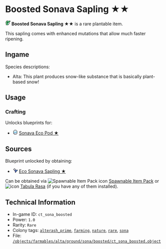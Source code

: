 # Boosted Sonava Sapling ★★

<img src="https://raw.githubusercontent.com/Ceterai/Enternia/main/objects/farmables/alta/ground/sona/boosted/icon.png" alt="Boosted Sonava Sapling ★★ icon" loading="lazy" height="16px" width="auto" /> **Boosted Sonava Sapling ★★** is a rare plantable item.

This sapling comes with enhanced mutations that allow much faster ripening.

## Ingame

Species descriptions:

- Alta: This plant produces snow-like substance that is basically plant-based snow!

## Usage

### Crafting

Unlocks blueprints for:

- <img src="https://raw.githubusercontent.com/Ceterai/Enternia/main/objects/farmables/alta/ground/sona/pod/icon.png" alt="Sonava Eco Pod ★ icon" loading="lazy" height="16px" width="auto" /> [Sonava Eco Pod ★](https://ceterai.github.io/MyEnternia/Wiki/SonavaEcoPod)

## Sources

Blueprint unlocked by obtaining:

- <img src="https://raw.githubusercontent.com/Ceterai/Enternia/main/objects/farmables/alta/ground/sona/eco/icon.png" alt="Eco Sonava Sapling ★ icon" loading="lazy" height="16px" width="auto" /> [Eco Sonava Sapling ★](https://ceterai.github.io/MyEnternia/Wiki/EcoSonavaSapling)

Can be obtained via <img src="https://raw.githubusercontent.com/Silverfeelin/Starbound-SpawnableItemPack/master/interface/sip/iconSmall.png" alt="Spawnable Item Pack icon" width="18" height="14"/> [Spawnable Item Pack](https://steamcommunity.com/sharedfiles/filedetails/?id=733665104) or <img src="https://steamuserimages-a.akamaihd.net/ugc/263843960696222713/3EC9A7C005541F7D577EBCB8C5736B4EFC9973D6/" alt="icon" width="8" height="12"/> [Tabula Rasa](https://community.playstarbound.com/resources/the-tabula-rasa.3222/) (if you have any of them installed).

## Technical Information

- In-game ID: `ct_sona_boosted`
- Power: `1.0`
- Rarity: `Rare`
- Colony tags: [`alterash_prime`](https://ceterai.github.io/MyEnternia/Wiki/Tags/AlterashPrime), [`farming`](https://ceterai.github.io/MyEnternia/Wiki/Tags/Farming), [`nature`](https://ceterai.github.io/MyEnternia/Wiki/Tags/Nature), [`rare`](https://ceterai.github.io/MyEnternia/Wiki/Tags/Rare), [`sona`](https://ceterai.github.io/MyEnternia/Wiki/Tags/Sona)
- File: [`/objects/farmables/alta/ground/sona/boosted/ct_sona_boosted.object`](https://github.com/Ceterai/Enternia/blob/main/objects/farmables/alta/ground/sona/boosted/ct_sona_boosted.object)
